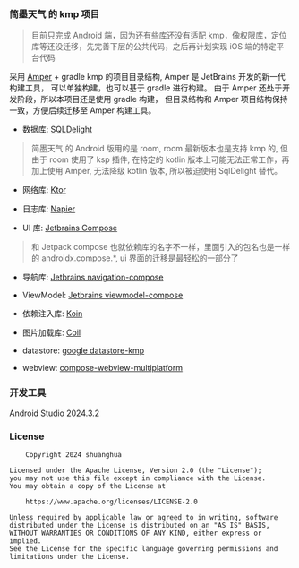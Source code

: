 ### 简墨天气 的 kmp 项目
> 目前只完成 Android 端，因为还有些库还没有适配 kmp，像权限库，定位库等还没迁移，先完善下层的公共代码，之后再计划实现 iOS 端的特定平台代码

采用 [Amper](https://github.com/JetBrains/amper) + gradle kmp 的项目目录结构, Amper 是 JetBrains 开发的新一代构建工具， 可以单独构建，也可以基于 gradle 进行构建。
由于 Amper 还处于开发阶段，所以本项目还是使用 gradle 构建， 但目录结构和 Amper 项目结构保持一致，方便后续迁移至 Amper 构建工具。

- 数据库: [SQLDelight](https://github.com/sqldelight/sqldelight)
> 简墨天气 的 Android 版用的是 room, room 最新版本也是支持 kmp 的, 但由于 room 使用了 ksp 插件, 在特定的 kotlin 版本上可能无法正常工作，再加上使用 Amper, 无法降级 kotlin 版本, 所以被迫使用 SqlDelight 替代。

- 网络库: [Ktor](https://github.com/ktorio/ktor)

- 日志库: [Napier](https://github.com/AAkira/Napier)

- UI 库: [Jetbrains Compose](https://github.com/JetBrains/compose-multiplatform)
> 和 Jetpack compose 也就依赖库的名字不一样，里面引入的包名也是一样的 androidx.compose.*, ui 界面的迁移是最轻松的一部分了

- 导航库: [Jetbrains navigation-compose](https://www.jetbrains.com/help/kotlin-multiplatform-dev/compose-navigation-routing.html#type-safe-navigation)
- ViewModel: [Jetbrains viewmodel-compose](https://www.jetbrains.com/help/kotlin-multiplatform-dev/compose-viewmodel.html)

- 依赖注入库: [Koin](https://github.com/InsertKoinIO/koin)
 
- 图片加载库: [Coil](https://github.com/coil-kt/coil)

- datastore: [google datastore-kmp](https://developer.android.com/kotlin/multiplatform/datastore)

- webview: [compose-webview-multiplatform](https://github.com/KevinnZou/compose-webview-multiplatform)




### 开发工具
Android Studio 2024.3.2





### License

```
    Copyright 2024 shuanghua

Licensed under the Apache License, Version 2.0 (the "License");
you may not use this file except in compliance with the License.
You may obtain a copy of the License at

    https://www.apache.org/licenses/LICENSE-2.0

Unless required by applicable law or agreed to in writing, software
distributed under the License is distributed on an "AS IS" BASIS,
WITHOUT WARRANTIES OR CONDITIONS OF ANY KIND, either express or implied.
See the License for the specific language governing permissions and
limitations under the License.
```